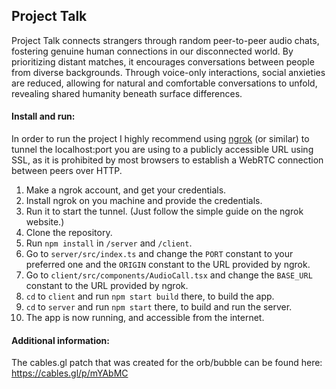 
## Project Talk
Project Talk connects strangers through random peer-to-peer audio chats, fostering genuine human connections in our disconnected world. By prioritizing distant matches, it encourages conversations between people from diverse backgrounds. Through voice-only interactions, social anxieties are reduced, allowing for natural and comfortable conversations to unfold, revealing shared humanity beneath surface differences.

#### Install and run:
In order to run the project I highly recommend using [ngrok](https://ngrok.com/) (or similar) to tunnel the localhost:port you are using to a publicly accessible URL using SSL, as it is prohibited by most browsers to establish a WebRTC connection between peers over HTTP.

1. Make a ngrok account, and get your credentials.
2. Install ngrok on you machine and provide the credentials.
3. Run it to start the tunnel. (Just follow the simple guide on the ngrok website.)
4. Clone the repository.
5. Run `npm install` in `/server` and `/client`.
6. Go to `server/src/index.ts` and change the `PORT` constant to your preferred one and the `ORIGIN` constant to the URL provided by ngrok.
7. Go to `client/src/components/AudioCall.tsx` and change the `BASE_URL` constant to the URL provided by ngrok.
8. `cd` to `client` and run `npm start build` there, to build the app.
9. `cd` to `server` and run `npm start` there, to build and run the server.
10. The app is now running, and accessible from the internet.

#### Additional information:
The cables.gl patch that was created for the orb/bubble can be found here: https://cables.gl/p/mYAbMC
